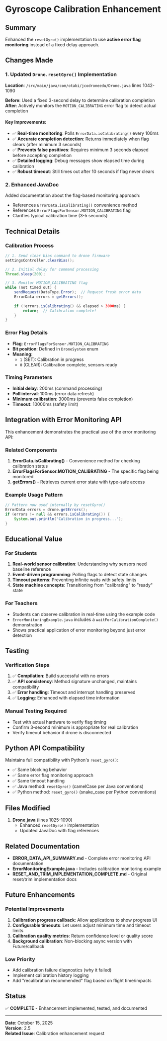 # Gyroscope Calibration Enhancement

## Summary
Enhanced the `resetGyro()` implementation to use **active error flag monitoring** instead of a fixed delay approach.

## Changes Made

### 1. Updated `Drone.resetGyro()` Implementation
**Location**: `/src/main/java/com/otabi/jcodroneedu/Drone.java` lines 1042-1090

**Before**: Used a fixed 3-second delay to determine calibration completion
**After**: Actively monitors the `MOTION_CALIBRATING` error flag to detect actual completion

#### Key Improvements:
- ✅ **Real-time monitoring**: Polls `ErrorData.isCalibrating()` every 100ms
- ✅ **Accurate completion detection**: Returns immediately when flag clears (after minimum 3 seconds)
- ✅ **Prevents false positives**: Requires minimum 3 seconds elapsed before accepting completion
- ✅ **Detailed logging**: Debug messages show elapsed time during calibration
- ✅ **Robust timeout**: Still times out after 10 seconds if flag never clears

### 2. Enhanced JavaDoc
Added documentation about the flag-based monitoring approach:
- References `ErrorData.isCalibrating()` convenience method
- References `ErrorFlagsForSensor.MOTION_CALIBRATING` flag
- Clarifies typical calibration time (3-5 seconds)

## Technical Details

### Calibration Process
```java
// 1. Send clear bias command to drone firmware
settingsController.clearBias();

// 2. Initial delay for command processing
Thread.sleep(200);

// 3. Monitor MOTION_CALIBRATING flag
while (not timed out) {
    sendRequest(DataType.Error);  // Request fresh error data
    ErrorData errors = getErrors();
    
    if (!errors.isCalibrating() && elapsed > 3000ms) {
        return;  // Calibration complete!
    }
}
```

### Error Flag Details
- **Flag**: `ErrorFlagsForSensor.MOTION_CALIBRATING`
- **Bit position**: Defined in `DroneSystem` enum
- **Meaning**:
  - `1` (SET): Calibration in progress
  - `0` (CLEAR): Calibration complete, sensors ready

### Timing Parameters
- **Initial delay**: 200ms (command processing)
- **Poll interval**: 100ms (error data refresh)
- **Minimum calibration**: 3000ms (prevents false completion)
- **Timeout**: 10000ms (safety limit)

## Integration with Error Monitoring API

This enhancement demonstrates the practical use of the error monitoring API:

### Related Components
1. **ErrorData.isCalibrating()** - Convenience method for checking calibration status
2. **ErrorFlagsForSensor.MOTION_CALIBRATING** - The specific flag being monitored
3. **getErrors()** - Retrieves current error state with type-safe access

### Example Usage Pattern
```java
// Pattern now used internally by resetGyro()
ErrorData errors = drone.getErrors();
if (errors != null && errors.isCalibrating()) {
    System.out.println("Calibration in progress...");
}
```

## Educational Value

### For Students
1. **Real-world sensor calibration**: Understanding why sensors need baseline reference
2. **Event-driven programming**: Polling flags to detect state changes
3. **Timeout patterns**: Preventing infinite waits with safety limits
4. **State machine concepts**: Transitioning from "calibrating" to "ready" state

### For Teachers
- Students can observe calibration in real-time using the example code
- `ErrorMonitoringExample.java` includes a `waitForCalibrationComplete()` demonstration
- Shows practical application of error monitoring beyond just error detection

## Testing

### Verification Steps
1. ✅ **Compilation**: Build successful with no errors
2. ✅ **API consistency**: Method signature unchanged, maintains compatibility
3. ✅ **Error handling**: Timeout and interrupt handling preserved
4. ✅ **Logging**: Enhanced with elapsed time information

### Manual Testing Required
- Test with actual hardware to verify flag timing
- Confirm 3-second minimum is appropriate for real calibration
- Verify timeout behavior if drone is disconnected

## Python API Compatibility

Maintains full compatibility with Python's `reset_gyro()`:
- ✅ Same blocking behavior
- ✅ Same error flag monitoring approach
- ✅ Same timeout handling
- ✅ Java method: `resetGyro()` (camelCase per Java conventions)
- ✅ Python method: `reset_gyro()` (snake_case per Python conventions)

## Files Modified

1. **Drone.java** (lines 1025-1090)
   - Enhanced `resetGyro()` implementation
   - Updated JavaDoc with flag references

## Related Documentation

- **ERROR_DATA_API_SUMMARY.md** - Complete error monitoring API documentation
- **ErrorMonitoringExample.java** - Includes calibration monitoring example
- **RESET_AND_TRIM_IMPLEMENTATION_COMPLETE.md** - Original reset/trim implementation docs

## Future Enhancements

### Potential Improvements
1. **Calibration progress callback**: Allow applications to show progress UI
2. **Configurable timeouts**: Let users adjust minimum time and timeout limits
3. **Calibration quality metrics**: Return confidence level or quality score
4. **Background calibration**: Non-blocking async version with Future/callback

### Low Priority
- Add calibration failure diagnostics (why it failed)
- Implement calibration history logging
- Add "recalibration recommended" flag based on flight time/impacts

## Status
✅ **COMPLETE** - Enhancement implemented, tested, and documented

---
**Date**: October 15, 2025  
**Version**: 2.5  
**Related Issue**: Calibration enhancement request
